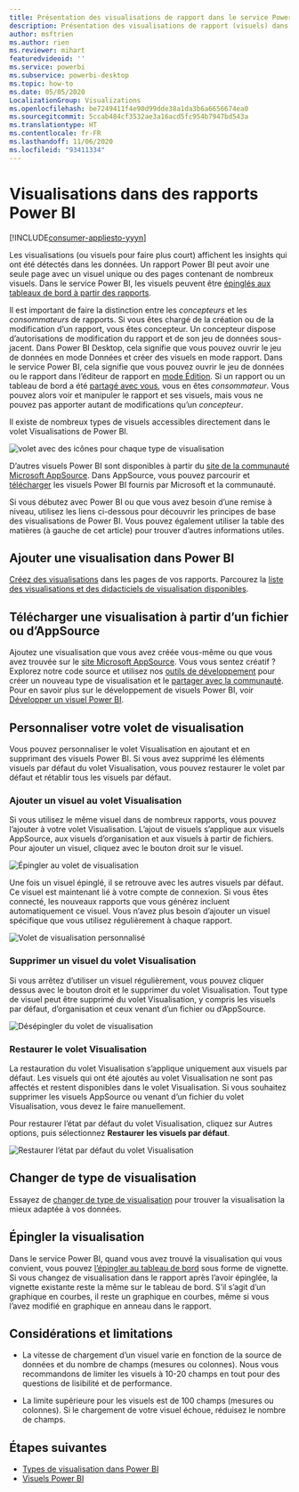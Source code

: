 ```yaml
---
title: Présentation des visualisations de rapport dans le service Power BI et dans Power BI Desktop
description: Présentation des visualisations de rapport (visuels) dans Microsoft Power BI.
author: msftrien
ms.author: rien
ms.reviewer: mihart
featuredvideoid: ''
ms.service: powerbi
ms.subservice: powerbi-desktop
ms.topic: how-to
ms.date: 05/05/2020
LocalizationGroup: Visualizations
ms.openlocfilehash: be7249411f4e90d99dde38a1da3b6a6656674ea0
ms.sourcegitcommit: 5ccab484cf3532ae3a16acd5fc954b7947bd543a
ms.translationtype: HT
ms.contentlocale: fr-FR
ms.lasthandoff: 11/06/2020
ms.locfileid: "93411334"
---
```

# <a name="visualizations-in-power-bi-reports"></a>Visualisations dans des rapports Power BI

[!INCLUDE[consumer-appliesto-yyyn](../includes/consumer-appliesto-yyyn.md)]    

Les visualisations (ou visuels pour faire plus court) affichent les insights qui ont été détectés dans les données. Un rapport Power BI peut avoir une seule page avec un visuel unique ou des pages contenant de nombreux visuels. Dans le service Power BI, les visuels peuvent être [épinglés aux tableaux de bord à partir des rapports](../create-reports/service-dashboard-pin-tile-from-report.md).

Il est important de faire la distinction entre les *concepteurs* et les *consommateurs* de rapports.  Si vous êtes chargé de la création ou de la modification d’un rapport, vous êtes concepteur.  Un concepteur dispose d’autorisations de modification du rapport et de son jeu de données sous-jacent. Dans Power BI Desktop, cela signifie que vous pouvez ouvrir le jeu de données en mode Données et créer des visuels en mode rapport. Dans le service Power BI, cela signifie que vous pouvez ouvrir le jeu de données ou le rapport dans l’éditeur de rapport en [mode Édition](../consumer/end-user-reading-view.md). Si un rapport ou un tableau de bord a été [partagé avec vous](../consumer/end-user-shared-with-me.md), vous en êtes *consommateur*. Vous pouvez alors voir et manipuler le rapport et ses visuels, mais vous ne pouvez pas apporter autant de modifications qu’un *concepteur*.

Il existe de nombreux types de visuels accessibles directement dans le volet Visualisations de Power BI.

![volet avec des icônes pour chaque type de visualisation](media/power-bi-report-visualizations/power-bi-icons.png)

D’autres visuels Power BI sont disponibles à partir du [site de la communauté Microsoft AppSource](https://appsource.microsoft.com). Dans AppSource, vous pouvez parcourir et [télécharger](https://appsource.microsoft.com/marketplace/apps?page=1&product=power-bi-visuals) les visuels Power BI fournis par Microsoft et la communauté.

Si vous débutez avec Power BI ou que vous avez besoin d’une remise à niveau, utilisez les liens ci-dessous pour découvrir les principes de base des visualisations de Power BI.  Vous pouvez également utiliser la table des matières (à gauche de cet article) pour trouver d’autres informations utiles.

## <a name="add-a-visualization-in-power-bi"></a>Ajouter une visualisation dans Power BI

[Créez des visualisations](power-bi-report-add-visualizations-i.md) dans les pages de vos rapports. Parcourez la [liste des visualisations et des didacticiels de visualisation disponibles](power-bi-visualization-types-for-reports-and-q-and-a.md). 

## <a name="upload-a-visualization-from-a-file-or-from-appsource"></a>Télécharger une visualisation à partir d’un fichier ou d’AppSource

Ajoutez une visualisation que vous avez créée vous-même ou que vous avez trouvée sur le [site Microsoft AppSource](https://appsource.microsoft.com/marketplace/apps?product=power-bi-visuals). Vous vous sentez créatif ? Explorez notre code source et utilisez nos [outils de développement](../developer/visuals/environment-setup.md) pour créer un nouveau type de visualisation et le [partager avec la communauté](../developer/visuals/office-store.md). Pour en savoir plus sur le développement de visuels Power BI, voir [Développer un visuel Power BI](../developer/visuals/develop-circle-card.md).

## <a name="personalize-your-visualization-pane"></a>Personnaliser votre volet de visualisation

Vous pouvez personnaliser le volet Visualisation en ajoutant et en supprimant des visuels Power BI. Si vous avez supprimé les éléments visuels par défaut du volet Visualisation, vous pouvez restaurer le volet par défaut et rétablir tous les visuels par défaut.

### <a name="add-a-visual-to-the-visualization-pane"></a>Ajouter un visuel au volet Visualisation

Si vous utilisez le même visuel dans de nombreux rapports, vous pouvez l’ajouter à votre volet Visualisation. L’ajout de visuels s’applique aux visuels AppSource, aux visuels d’organisation et aux visuels à partir de fichiers. Pour ajouter un visuel, cliquez avec le bouton droit sur le visuel.

![Épingler au volet de visualisation](media/power-bi-report-visualizations/power-bi-pin-custom-visual-option.png)

Une fois un visuel épinglé, il se retrouve avec les autres visuels par défaut. Ce visuel est maintenant lié à votre compte de connexion. Si vous êtes connecté, les nouveaux rapports que vous générez incluent automatiquement ce visuel. Vous n’avez plus besoin d’ajouter un visuel spécifique que vous utilisez régulièrement à chaque rapport.

![Volet de visualisation personnalisé](media/power-bi-report-visualizations/power-bi-personalized-visualization-pane.png)

### <a name="remove-a-visual-from-the-visualization-pane"></a>Supprimer un visuel du volet Visualisation

Si vous arrêtez d’utiliser un visuel régulièrement, vous pouvez cliquer dessus avec le bouton droit et le supprimer du volet Visualisation. Tout type de visuel peut être supprimé du volet Visualisation, y compris les visuels par défaut, d’organisation et ceux venant d’un fichier ou d’AppSource.

![Désépingler du volet de visualisation](media/power-bi-report-visualizations/unpin-visual.png)

### <a name="restore-the-visualization-pane"></a>Restaurer le volet Visualisation

La restauration du volet Visualisation s’applique uniquement aux visuels par défaut. Les visuels qui ont été ajoutés au volet Visualisation ne sont pas affectés et restent disponibles dans le volet Visualisation. Si vous souhaitez supprimer les visuels AppSource ou venant d’un fichier du volet Visualisation, vous devez le faire manuellement.

Pour restaurer l’état par défaut du volet Visualisation, cliquez sur Autres options, puis sélectionnez **Restaurer les visuels par défaut**.

![Restaurer l’état par défaut du volet Visualisation](media/power-bi-report-visualizations/restore-default.png)

## <a name="change-the-visualization-type"></a>Changer de type de visualisation

Essayez de [changer de type de visualisation](power-bi-report-change-visualization-type.md) pour trouver la visualisation la mieux adaptée à vos données.

## <a name="pin-the-visualization"></a>Épingler la visualisation

Dans le service Power BI, quand vous avez trouvé la visualisation qui vous convient, vous pouvez [l’épingler au tableau de bord](../create-reports/service-dashboard-pin-tile-from-report.md) sous forme de vignette. Si vous changez de visualisation dans le rapport après l’avoir épinglée, la vignette existante reste la même sur le tableau de bord. S’il s’agit d’un graphique en courbes, il reste un graphique en courbes, même si vous l’avez modifié en graphique en anneau dans le rapport.

## <a name="limitations-and-considerations"></a>Considérations et limitations
- La vitesse de chargement d’un visuel varie en fonction de la source de données et du nombre de champs (mesures ou colonnes).  Nous vous recommandons de limiter les visuels à 10-20 champs en tout pour des questions de lisibilité et de performance. 

- La limite supérieure pour les visuels est de 100 champs (mesures ou colonnes). Si le chargement de votre visuel échoue, réduisez le nombre de champs.

## <a name="next-steps"></a>Étapes suivantes

* [Types de visualisation dans Power BI](power-bi-visualization-types-for-reports-and-q-and-a.md)
* [Visuels Power BI](../developer/visuals/power-bi-custom-visuals.md)
